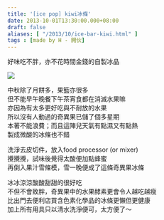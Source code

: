 ```yaml
---
title: '[ice pop] kiwi冰條'
date: 2013-10-01T13:30:00.000+08:00
draft: false
aliases: [ "/2013/10/ice-bar-kiwi.html" ]
tags : [made by H - 開伙]
---
```


好味吃不胖，亦不花時間金錢的自製冰品  

![](/images/kiwiice.jpg)

中秋除了月餅多，果籃亦很多  
但不能早午晚餐下午茶宵食都在消滅水果嘛  
亦因為有太多更好吃與不耐放的水果  
所以沒有人動過的奇異果已儲了個多星期  
本著不能浪費；而且這陣兒天氣有點濕又有點熱  
製成微酸的冰條也不錯  
  
洗淨去皮切件，放入food processor (or mixer)  
攪攪攪，試味後覺得太酸便加點蜂蜜  
再倒入果汁雪條模，雪一晚便成了這條奇異果冰條  
  
冰冰涼涼酸酸甜甜的很好吃  
不但不會致胖，奇異果中的水果酵素更會令人越吃越瘦  
比出門去便利店買含色素化學品的冰條更懶但更健康  
加上所有用具只以清水洗淨便可，太方便了～
